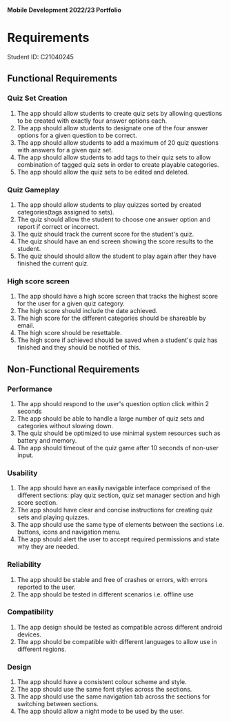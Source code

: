 **Mobile Development 2022/23 Portfolio**
# Requirements

Student ID: C21040245

## Functional Requirements

### Quiz Set Creation

1. The app should allow students to create quiz sets by allowing questions to be created with
exactly four answer options each.
2. The app should allow students to designate one of the four answer options for a given question
to be correct.
3. The app should allow students to add a maximum of 20 quiz questions with answers for a given
quiz set.
4. The app should allow students to add tags to their quiz sets to allow combination of tagged
quiz sets in order to create playable categories.
5. The app should allow the quiz sets to be edited and deleted. 

### Quiz Gameplay

1. The app should allow students to play quizzes sorted by created categories(tags assigned to sets).
2. The quiz should allow the student to choose one answer option and report if correct or incorrect.
3. The quiz should track the current score for the student's quiz.
4. The quiz should have an end screen showing the score results to the student.
5. The quiz should should allow the student to play again after they have finished the current quiz.

### High score screen

1. The app should have a high score screen that tracks the highest score for the user
for a given quiz category.
2. The high score should include the date achieved.
3. The high score for the different categories should be shareable by email.
4. The high score should be resettable.
5. The high score if achieved should be saved when a student's quiz has finished and they 
should be notified of this.

## Non-Functional Requirements

### Performance

1. The app should respond to the user's question option click within 2 seconds
2. The app should be able to handle a large number of quiz sets and categories without
slowing down.
3. The quiz should be optimized to use minimal system resources such as battery and 
memory.
4. The app should timeout of the quiz game after 10 seconds of non-user input.

### Usability

1. The app should have an easily navigable interface comprised of the different sections:
play quiz section, quiz set manager section and high score section.
2. The app should have clear and concise instructions for creating quiz sets and 
playing quizzes.
3. The app should use the same type of elements between the sections i.e. buttons, 
icons and navigation menu.
4. The app should alert the user to accept required permissions and state why they
are needed.

### Reliability

1. The app should be stable and free of crashes or errors, with errors reported to the
user.
2. The app should be tested in different scenarios i.e. offline use

### Compatibility

1. The app design should be tested as compatible across different android devices. 
2. The app should be compatible with different languages to allow use in different
regions.

### Design

1. The app should have a consistent colour scheme and style.
2. The app should use the same font styles across the sections.
3. The app should use the same navigation tab across the sections for switching
between sections.
4. The app should allow a night mode to be used by the user.

